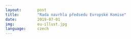 ```yaml
---
layout:       post
title:        "Rada navrhla předsedu Evropské Komise"
date:         2019-07-01
img:          eu-illust.jpg
language:     czech
---
```


<!--more-->


